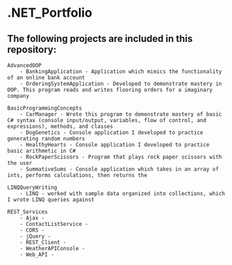 # .NET_Portfolio
The following projects are included in this repository:
----------------------------------------------------------
    AdvancedOOP
        - BankingApplication - Application which mimics the functionality of an online bank account
        - OrderingSystemApplication - Developed to demonstrate mastery in OOP. This program reads and writes flooring orders for a imaginary company

    BasicProgrammingConcepts
        - CarManager - Wrote this program to demonstrate mastery of basic C# syntax (console input/output, variables, flow of control, and expressions), methods, and classes
        - DogGenetics - Console application I developed to practice generating random numbers
        - HealthyHearts - Console application I developed to practice basic arithmetic in C#
        - RockPaperScissors - Program that plays rock paper scissors with the user
        - SummativeSums - Console application which takes in an array of ints, performs calculations, then returns the

    LINQQueryWriting
        - LINQ - worked with sample data organized into collections, which I wrote LINQ queries against

    REST_Services
        - Ajax - 
        - ContactListService -
        - CORS - 
        - jQuery - 
        - REST_Client - 
        - WeatherAPIConsole - 
        - Web_API - 